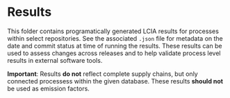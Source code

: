 # Results

This folder contains programatically generated LCIA results for processes within select repositories.
See the associated `.json` file for metadata on the date and commit status at time of running the results.
These results can be used to assess changes across releases and to help validate process level results in external software tools.

**Important**: Results **do not** reflect complete supply chains, but only connected processess within the given database.
These results **should not** be used as emission factors.
